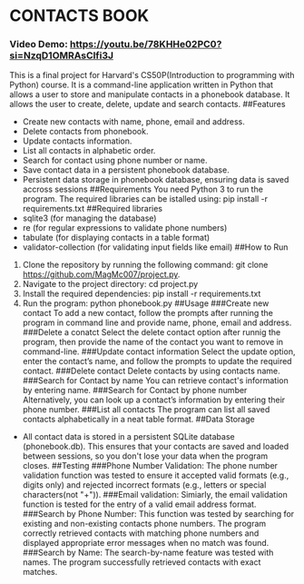 # CONTACTS BOOK
### Video Demo:  https://youtu.be/78KHHe02PC0?si=NzqD1OMRAsCIfi3J
This is a final project for Harvard's CS50P(Introduction to programming with Python) course. It is a command-line application written in Python that allows a user to store and manipulate contacts in a phonebook database. It allows the user to create, delete, update and search contacts.
##Features
- Create new contacts with name, phone, email and address.
- Delete contacts from phonebook.
- Update contacts information.
- List all contacts in alphabetic order.
- Search for contact using phone number or name.
- Save contact data in a persistent phonebook database.
- Persistent data storage in phonebook database, ensuring data is saved accross sessions
##Requirements
You need Python 3 to run the program. The required libraries can be istalled using: pip install -r requirements.txt
##Required libraries
- sqlite3 (for managing the database)
- re (for regular expressions to validate phone numbers)
- tabulate (for displaying contacts in a table format)
- validator-collection (for validating input fields like email)
##How to Run
1. Clone the repository by running the following command:
   git clone https://github.com/MagMc007/project.py.
2. Navigate to the project directory:
   cd project.py
3. Install the required dependencies:
pip install -r requirements.txt
4. Run the program:
   python phonebook.py
##Usage
###Create new contact
To add a new contact, follow the prompts after running the program in command line and provide name, phone, email and address.
###Delete a conatct
Select the delete contact option after runnig the program, then provide the name of the contact you want to remove in command-line.
###Update contact information
Select the update option, enter the contact’s name, and follow the prompts to update the required contact.
###Delete contact
Delete contacts by using contacts name.
###Search for Contact by name
You can retrieve contact's information by entering name.
###Search for Contact by phone number
Alternatively, you can look up a contact’s information by entering their phone number.
###List all contacts
The program can list all saved contacts alphabetically in a neat table format.
##Data Storage
- All contact data is stored in a persistent SQLite database (phonebook.db). This ensures that your contacts are saved and loaded between sessions, so you don't lose your data when the program closes.
##Testing
###Phone Number Validation: The phone number validation function was tested to ensure it accepted valid formats (e.g., digits only) and rejected incorrect formats (e.g., letters or special characters(not "+")).
###Email validation: Simiarly, the email validation function is tested for the entry of a valid email address format. 
###Search by Phone Number: This function was tested by searching for existing and non-existing contacts phone numbers. The program correctly retrieved contacts with matching phone numbers and displayed appropriate error messages when no match was found.
###Search by Name: The search-by-name feature was tested with names. The program successfully retrieved contacts with exact matches.

    
